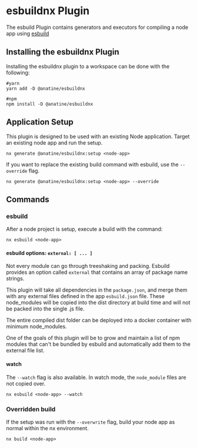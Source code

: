 # esbuildnx Plugin

The esbuild Plugin contains generators and executors for compiling a node app using [esbuild](https://esbuild.github.io/)

## Installing the esbuildnx Plugin

Installing the esbuildnx plugin to a workspace can be done with the following:

```shell
#yarn
yarn add -D @anatine/esbuildnx
```

```shell
#npm
npm install -D @anatine/esbuildnx
```

## Application Setup

This plugin is designed to be used with an existing Node application. Target an existing node app and run the setup.
```shell
nx generate @anatine/esbuildnx:setup <node-app>
```

If you want to replace the existing build command with esbuild, use the `--override` flag.
```shell
nx generate @anatine/esbuildnx:setup <node-app> --override 
```

## Commands

### esbuild

After a node project is setup, execute a build with the command:
```shell
nx esbuild <node-app>
```

#### esbuild options:  `external: [ ... ]`

Not every module can go through treeshaking and packing.
Esbuild provides an option called `external` that contains an array of package name strings.

This plugin will take all dependencies in the `package.json`, 
and merge them with any external files defined in the app `esbuild.json` file.
These node_modules will be copied into the dist directory at build time and will not be packed into the single .js file.

The entire compiled dist folder can be deployed into a docker container with minimum node_modules.

One of the goals of this plugin will be to grow and maintain a list of npm modules that can't be bundled by esbuild 
and automatically add them to the external file list.

#### watch
The `--watch` flag is also available. In watch mode, the `node_module` files are not copied over.
```shell
nx esbuild <node-app> --watch
```

### Overridden build

If the setup was run with the `--overwrite` flag, build your node app as normal within the nx environment.
```shell
nx build <node-app>
```
